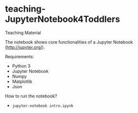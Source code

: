 # teaching-JupyterNotebook4Toddlers
Teaching Material 

The notebook shows core functionalities of a Jupyter Notebook (http://jupyter.org/).

Requirements: 
- Python 3
- Jupyter Notebook
- Numpy
- Matplotlib 
- Json 

How to run the notebook? 
- <code>jupyter-notebook intro.ipynb</code>
